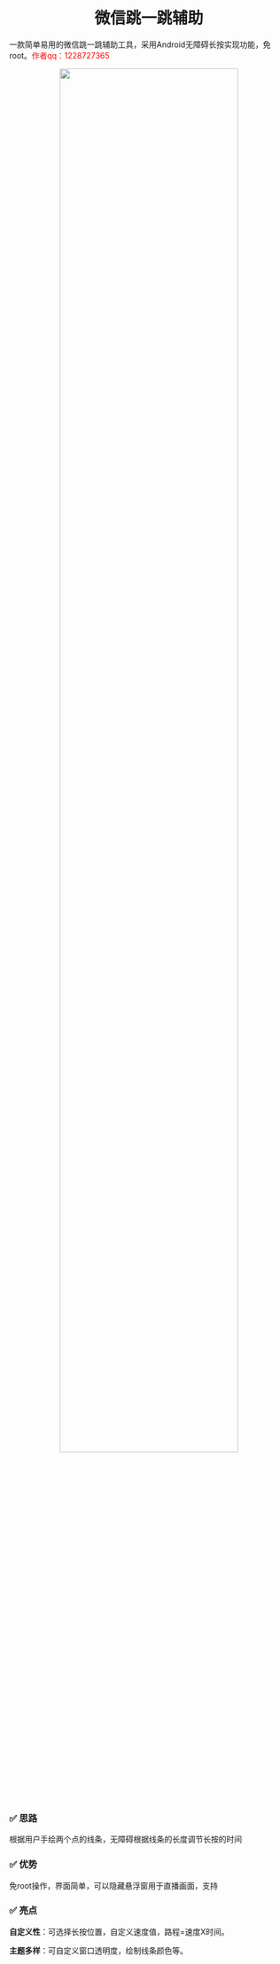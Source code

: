 
<center><h1>微信跳一跳辅助</h1></center> 


一款简单易用的微信跳一跳辅助工具，采用Android无障碍长按实现功能，免root。<span style="color:red">作者qq：1228727365</span>

<center><img src=".IMG/image.png" style="width:80%"></center>

### ✅ 思路
根据用户手绘两个点的线条，无障碍根据线条的长度调节长按的时间

### ✅ 优势

免root操作，界面简单，可以隐藏悬浮窗用于直播画面，支持

### ✅ 亮点

**自定义性**：可选择长按位置，自定义速度值，路程=速度X时间。

**主题多样**：可自定义窗口透明度，绘制线条颜色等。
